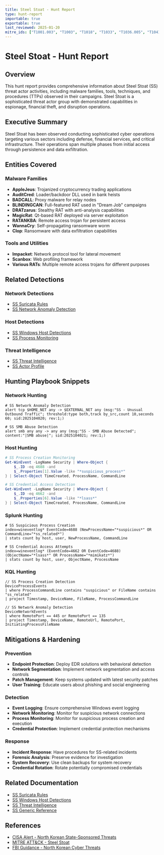 ```yaml
---
title: Steel Stoat - Hunt Report
type: hunt-report
importable: true
exportable: true
last_reviewed: 2025-01-20
mitre_ids: ["T1001.003", "T1003", "T1018", "T1033", "T1036.005", "T1041", "T1046", "T1049", "T1053.005", "T1057", "T1059.003", "T1071", "T1071.001", "T1071.004", "T1090", "T1105", "T1218.011", "T1497.003", "T1547", "T1560", "T1562.004", "T1573"]
---
```


# Steel Stoat - Hunt Report

## Overview

This hunt report provides comprehensive information about Steel Stoat (SS) threat actor activities, including malware families, tools, techniques, and procedures (TTPs) observed in their campaigns. Steel Stoat is a sophisticated threat actor group with demonstrated capabilities in espionage, financial theft, and disruption operations.

## Executive Summary

Steel Stoat has been observed conducting sophisticated cyber operations targeting various sectors including defense, financial services, and critical infrastructure. Their operations span multiple phases from initial access through persistence and data exfiltration.

## Entities Covered

### Malware Families
- **AppleJeus**: Trojanized cryptocurrency trading applications
- **AuditCred**: Loader/backdoor DLL used in bank heists
- **BADCALL**: Proxy malware for relay nodes
- **BLINDINGCAN**: Full-featured RAT used in "Dream Job" campaigns
- **DRATzarus**: Stealthy RAT with anti-analysis capabilities
- **MagicRat**: Qt-based RAT deployed via server exploitation
- **RATANKBA**: Remote access trojan for persistent access
- **WannaCry**: Self-propagating ransomware worm
- **Clop**: Ransomware with data exfiltration capabilities

### Tools and Utilities
- **Impacket**: Network protocol tool for lateral movement
- **Scanbox**: Web profiling framework
- **Various RATs**: Multiple remote access trojans for different purposes

## Related Detections

### Network Detections
- [SS Suricata Rules](../../Detections/Network/SS_Suricata_Rules.md)
- [SS Network Anomaly Detection](../../Detections/Network/SS_Suricata_Rules.md)

### Host Detections
- [SS Windows Host Detections](../../Detections/Host/Windows/SS_Windows_Host_Detections.md)
- [SS Process Monitoring](../../Detections/Host/Windows/SS_Windows_Host_Detections.md)

### Threat Intelligence
- [SS Threat Intelligence](../../Threat_Intelligence/Actors/Steel_Stoat.md)
- [SS Actor Profile](../../Threat_Intelligence/Actors/Steel_Stoat.md)

## Hunting Playbook Snippets

### Network Hunting
```suricata
# SS Network Anomaly Detection
alert tcp $HOME_NET any -> $EXTERNAL_NET any (msg:"SS - Unusual Outbound Traffic"; threshold:type both,track by_src,count 10,seconds 60; sid:2025104020; rev:1;)

# SS SMB Abuse Detection
alert smb any any -> any any (msg:"SS - SMB Abuse Detected"; content:"|SMB abuse|"; sid:2025104021; rev:1;)
```

### Host Hunting
```powershell
# SS Process Creation Monitoring
Get-WinEvent -LogName Security | Where-Object {
    $_.ID -eq 4688 -and 
    $_.Properties[1].Value -like "*suspicious_process*"
} | Select-Object TimeCreated, ProcessName, CommandLine

# SS Credential Access Detection
Get-WinEvent -LogName Security | Where-Object {
    $_.ID -eq 4662 -and 
    $_.Properties[6].Value -like "*lsass*"
} | Select-Object TimeCreated, ProcessName, CommandLine
```

### Splunk Hunting
```splunk
# SS Suspicious Process Creation
index=wineventlog* EventCode=4688 (NewProcessName="*suspicious*" OR CommandLine="*ss_related*")
| stats count by host, user, NewProcessName, CommandLine

# SS Credential Access Attempts
index=wineventlog* (EventCode=4662 OR EventCode=4688) (ObjectName="*lsass*" OR ProcessName="*mimikatz*")
| stats count by host, user, ObjectName, ProcessName
```

### KQL Hunting
```kql
// SS Process Creation Detection
DeviceProcessEvents
| where ProcessCommandLine contains "suspicious" or FileName contains "ss_related"
| project Timestamp, DeviceName, FileName, ProcessCommandLine

// SS Network Anomaly Detection
DeviceNetworkEvents
| where RemotePort == 445 or RemotePort == 135
| project Timestamp, DeviceName, RemoteUrl, RemotePort, InitiatingProcessFileName
```

## Mitigations & Hardening

### Prevention
- **Endpoint Protection**: Deploy EDR solutions with behavioral detection
- **Network Segmentation**: Implement network segmentation and access controls
- **Patch Management**: Keep systems updated with latest security patches
- **User Training**: Educate users about phishing and social engineering

### Detection
- **Event Logging**: Ensure comprehensive Windows event logging
- **Network Monitoring**: Monitor for suspicious network connections
- **Process Monitoring**: Monitor for suspicious process creation and execution
- **Credential Protection**: Implement credential protection mechanisms

### Response
- **Incident Response**: Have procedures for SS-related incidents
- **Forensic Analysis**: Preserve evidence for investigation
- **System Recovery**: Use clean backups for system recovery
- **Credential Rotation**: Rotate potentially compromised credentials

## Related Documentation

- [SS Suricata Rules](../../Detections/Network/SS_Suricata_Rules.md)
- [SS Windows Host Detections](../../Detections/Host/Windows/SS_Windows_Host_Detections.md)
- [SS Threat Intelligence](../../Threat_Intelligence/Actors/Steel_Stoat.md)
- [SS Generic Reference](../../Reference/SS_Generic_Reference.md)

## References

- [CISA Alert - North Korean State-Sponsored Threats](https://www.cisa.gov/news-events/cybersecurity-advisories/)
- [MITRE ATT&CK - Steel Stoat](https://attack.mitre.org/groups/)
- [FBI Guidance - North Korean Cyber Threats](https://www.fbi.gov/)
